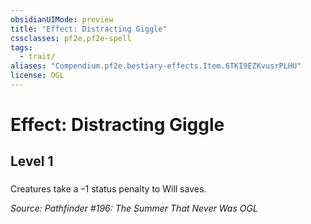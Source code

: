 ```yaml
---
obsidianUIMode: preview
title: "Effect: Distracting Giggle"
cssclasses: pf2e,pf2e-spell
tags:
  - trait/
aliases: "Compendium.pf2e.bestiary-effects.Item.6TKI9EZKvusrPLHU"
license: OGL
---
```

# Effect: Distracting Giggle
## Level 1
### 






Creatures take a –1 status penalty to Will saves.

*Source: Pathfinder #196: The Summer That Never Was*
*OGL*